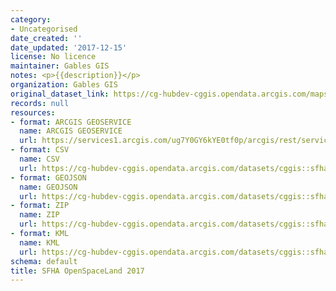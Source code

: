 ```yaml
---
category:
- Uncategorised
date_created: ''
date_updated: '2017-12-15'
license: No licence
maintainer: Gables GIS
notes: <p>{{description}}</p>
organization: Gables GIS
original_dataset_link: https://cg-hubdev-cggis.opendata.arcgis.com/maps/cggis::sfha-openspaceland-2017
records: null
resources:
- format: ARCGIS GEOSERVICE
  name: ARCGIS GEOSERVICE
  url: https://services1.arcgis.com/ug7Y0GY6kYE0tf0p/arcgis/rest/services/SFHA_OpenSpaceLand_2017/FeatureServer/0
- format: CSV
  name: CSV
  url: https://cg-hubdev-cggis.opendata.arcgis.com/datasets/cggis::sfha-openspaceland-2017.csv?outSR=%7B%22latestWkid%22%3A2236%2C%22wkid%22%3A102658%7D
- format: GEOJSON
  name: GEOJSON
  url: https://cg-hubdev-cggis.opendata.arcgis.com/datasets/cggis::sfha-openspaceland-2017.geojson?outSR=%7B%22latestWkid%22%3A2236%2C%22wkid%22%3A102658%7D
- format: ZIP
  name: ZIP
  url: https://cg-hubdev-cggis.opendata.arcgis.com/datasets/cggis::sfha-openspaceland-2017.zip?outSR=%7B%22latestWkid%22%3A2236%2C%22wkid%22%3A102658%7D
- format: KML
  name: KML
  url: https://cg-hubdev-cggis.opendata.arcgis.com/datasets/cggis::sfha-openspaceland-2017.kml?outSR=%7B%22latestWkid%22%3A2236%2C%22wkid%22%3A102658%7D
schema: default
title: SFHA OpenSpaceLand 2017
---
```

